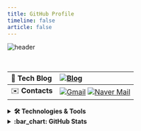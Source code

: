 ```yaml
---
title: GitHub Profile
timeline: false
article: false
---
```


![header](https://capsule-render.vercel.app/api?type=waving&color=7fbcd2&section=header&text=Chu%20Yeon%20Kyu&fontColor=e1ffee&height=200)

<br/>

| :pencil: **Tech Blog**  | [![Blog][Blog]][Blog-url]                                                  |
| :---------------------- | :------------------------------------------------------------------------- |
| :envelope: **Contacts** | [![Gmail][Gmail]][Gmail-mail-link] [![Naver Mail][Naver]][Naver-mail-link] |

<details>
<summary><b>🛠️ Technologies & Tools</b></summary>

<br/>

|                                                                                                   Main                                                                                                    |
| :-------------------------------------------------------------------------------------------------------------------------------------------------------------------------------------------------------: |
|                                         ![NestJS][NestJS] ![NodeJS][NodeJS] ![TypeScript][TypeScript] ![JavaScript][JavaScript] ![Postgres][Postgres] ![AWS][AWS]                                         |
|                                                                                              **Experienced**                                                                                              |
|                                                                   ![Python][Python] ![Django][Django] ![Vue.js][Vue.js] ![React][React]                                                                   |
|                                                                                             **Explore & Use**                                                                                             |
|                                                                               ![C][C] ![Next.js][NextJS] ![Prisma][Prisma]                                                                                |
|                                                                                                 **Tools**                                                                                                 |
| ![VS Code][VS-Code] ![Markdown][Markdown] ![Obsidian][Obsidian] ![ChatGPT][ChatGPT] ![Git][Git] ![Docker][Docker] ![Docker Compose][Docker-Compose] ![Swagger][Swagger] ![GitHub-Actions][GitHub-Actions] |

</details>

<details>

<summary><b>:bar_chart: GitHub Stats</b></summary>

<br/>

[![Zamoca's GitHub Stats][GitHub-Stats]][GitHub-url]

[![Hits][Hits]][Hits-url]

</details>

<!-- MARKDOWN LINKS & IMAGES -->
<!-- https://www.markdownguide.org/basic-syntax/#reference-style-links -->

<!--Stats-->

[Blog]: https://img.shields.io/badge/Blog-12100E?style=for-the-badge&logo=github&logoColor=white
[Hits]: https://hits.seeyoufarm.com/api/count/incr/badge.svg?url=https%3A%2F%2Fgithub.com%2Fzamoca42&count_bg=%2379C83D&title_bg=%23555555&icon=&icon_color=%23E7E7E7&title=profile+view&edge_flat=true
[GitHub-Stats]: https://github-readme-stats.vercel.app/api?username=zamoca42
[Gmail]: https://img.shields.io/badge/gmail-%2314354c.svg?style=for-the-badge&logo=gmail&logoColor=red
[Naver]: https://img.shields.io/badge/naver-03C75A.svg?style=for-the-badge&logoColor=white

<!--TECH-SHIELD-->

[NestJS]: https://img.shields.io/badge/NestJS-E0234E?style=for-the-badge&logo=nestjs&logoColor=white
[NodeJS]: https://img.shields.io/badge/Node.js-6DA55F?style=for-the-badge&logo=node.js&logoColor=white
[TypeScript]: https://img.shields.io/badge/TypeScript-%23007ACC?style=for-the-badge&logo=typescript&logoColor=white
[JavaScript]: https://img.shields.io/badge/JavaScript-%23323330?style=for-the-badge&logo=javascript&logoColor=%23F7DF1E
[Postgres]: https://img.shields.io/badge/Postgres-%23316192?style=for-the-badge&logo=postgresql&logoColor=white
[Git]: https://img.shields.io/badge/Git-%23F05032?style=for-the-badge&logo=git&logoColor=white
[Docker]: https://img.shields.io/badge/Docker-%232496ED?style=for-the-badge&logo=docker&logoColor=white
[Docker-Compose]: https://img.shields.io/badge/Docker%20Compose-%2300BFFF?style=for-the-badge&logo=docker&logoColor=white
[Python]: https://img.shields.io/badge/Python-3766AB?style=for-the-badge&logo=Python&logoColor=white
[Django]: https://img.shields.io/badge/Django-092E20?style=for-the-badge&logo=Django&logoColor=white
[Vue.js]: https://img.shields.io/badge/Vue-4FC08D?style=for-the-badge&logo=Vue.js&logoColor=white
[React]: https://img.shields.io/badge/React-61DAFB?style=for-the-badge&logo=React&logoColor=white
[AWS]: https://img.shields.io/badge/AWS-232F3E?style=for-the-badge&logo=AmazonAWS&logoColor=white
[C]: https://img.shields.io/badge/C-A8B9CC?style=for-the-badge&logo=C&logoColor=white
[VS-Code]: https://img.shields.io/badge/VS%20Code-0078d7?style=for-the-badge&logo=visual-studio-code&logoColor=white
[Markdown]: https://img.shields.io/badge/Markdown-%23000000?style=for-the-badge&logo=markdown&logoColor=white
[Obsidian]: https://img.shields.io/badge/Obsidian-%23483699?style=for-the-badge&logo=obsidian&logoColor=white
[ChatGPT]: https://img.shields.io/badge/ChatGPT-%23000000?style=for-the-badge&logo=openai&logoColor=white
[Swagger]: https://img.shields.io/badge/Swagger-%85EA2D?style=for-the-badge&logo=swagger&logoColor=white
[GitHub-Actions]: https://img.shields.io/badge/GitHub%20Actions-%23000000?style=for-the-badge&logo=githubactions&logoColor=white
[NextJS]: https://img.shields.io/badge/Next%2Ejs-%23000000?style=for-the-badge&logo=nextdotjs&logoColor=white
[Prisma]: https://img.shields.io/badge/Prisma-%232D3748?style=for-the-badge&logo=prisma&logoColor=white

<!--URL-LINK-->

[Hits-url]: https://hits.seeyoufarm.com
[GitHub-url]: https://github.com/Zamoca42
[Blog-url]: https://zamoca42.github.io/blog
[Gmail-mail-link]: suntail93@gmail.com
[Naver-mail-link]: suntail2002@naver.com
